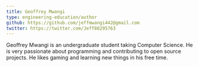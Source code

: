 ```yaml
---
title: Geoffrey Mwangi
type: engineering-education/author
github: https://github.com/jeffmwangi442@gmail.com
twitter: https://twitter.com/Jeff88295763
---
```


Geoffrey Mwangi is an undergraduate student taking Computer Science. He is very passionate about programming and contributing to open source projects. He likes gaming and learning new things in his free time.
